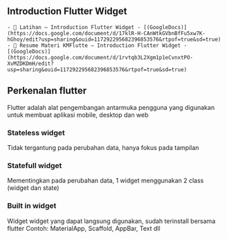 ## Introduction Flutter Widget
    - 📝 Latihan – Introduction Flutter Widget - [(GoogleDocs)](https://docs.google.com/document/d/17klR-H-CAnWtkGVbnBfFu5xw7K-hGhoy/edit?usp=sharing&ouid=117292295682396853576&rtpof=true&sd=true)
    - 📝 Resume Materi KMFlutte – Introduction Flutter Widget - [(GoogleDocs)](https://docs.google.com/document/d/1rvtqb3L2Xgm1p1eCvnxtPO-XvMZDKDmH/edit?usp=sharing&ouid=117292295682396853576&rtpof=true&sd=true)

## Perkenalan flutter
Flutter adalah alat pengembangan antarmuka pengguna yang digunakan untuk membuat aplikasi mobile, desktop dan web

### Stateless widget
Tidak tergantung  pada perubahan data, hanya fokus pada tampilan

### Statefull widget
Mementingkan pada perubahan data, 1 widget menggunakan 2 class (widget dan state)

### Built in widget
Widget widget yang dapat langsung digunakan, sudah terinstall bersama flutter
Contoh: MaterialApp, Scaffold, AppBar, Text dll

